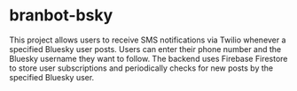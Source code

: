 # branbot-bsky
This project allows users to receive SMS notifications via Twilio whenever a specified Bluesky user posts. Users can enter their phone number and the Bluesky username they want to follow. The backend uses Firebase Firestore to store user subscriptions and periodically checks for new posts by the specified Bluesky user.
